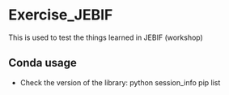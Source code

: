# Exercise_JEBIF
This is used to test the things learned in JEBIF (workshop)

## Conda usage 
- Check the version of the library:
  python session_info
  pip list
  
